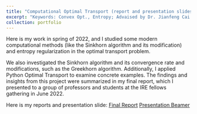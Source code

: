 ```yaml
---
title: "Computational Optimal Transport (report and presentation slides are included)"
excerpt: "Keywords: Convex Opt., Entropy; Advaised by Dr. Jianfeng Cai <br/><img src='/images/OT1.png'>"
collection: portfolio
---
```


Here is my work in spring of 2022, and I studied some modern computational methods (like the Sinkhorn algorithm and its modification) and entropy regularization in the optimal transport problem.

We also investigated the Sinkhorn algorithm and its convergence rate and modifications, such as the Greekhorn algorithm. Additionally, I applied Python Optimal Transport to examine concrete examples. The findings and insights from this project were summarized in my final report, which I presented to a group of professors and students at the IRE fellows gathering in June 2022.

Here is my reports and presentation slide:
[Final Report](https://haoyuwu02.github.io/files/Optimal_Transport_Report.pdf)
[Presentation Beamer](https://haoyuwu02.github.io/files/Optimal_Transport_Presentation_Beamer.pdf)
